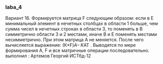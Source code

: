 ### laba_4
Вариант 16.
Формируется матрица F следующим образом: если в Е минимальный элемент в нечетных столбцах в области 1 больше, чем сумма чисел в нечетных строках в области 3, то поменять в В симметрично области 3 и 2 местами, иначе В и Е поменять местами несимметрично. При этом матрица А не меняется. После чего вычисляется выражение: (К*F)*А– K*AT . Выводятся по мере формирования А, F и все матричные операции последовательно. 
выполнил : Артемов Георгий ИСТбд-12
